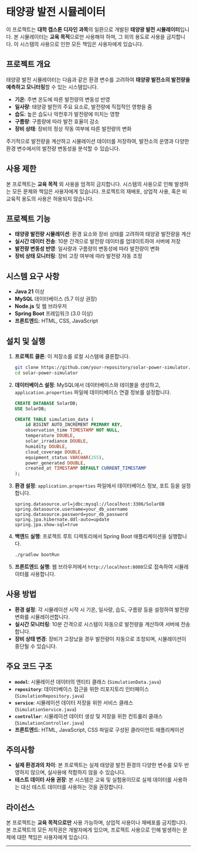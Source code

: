 # 태양광 발전 시뮬레이터

이 프로젝트는 **대학 캡스톤 디자인 과목**의 일환으로 개발된 **태양광 발전 시뮬레이터**입니다. 본 시뮬레이터는 **교육 목적**으로만 사용해야 하며, 그 외의 용도로 사용을 금지합니다. 이 시스템의 사용으로 인한 모든 책임은 사용자에게 있습니다.

## 프로젝트 개요

태양광 발전 시뮬레이터는 다음과 같은 환경 변수를 고려하여 **태양광 발전소의 발전량을 예측하고 모니터링**할 수 있는 시스템입니다.

- **기온**: 주변 온도에 따른 발전량의 변동성 반영
- **일사량**: 태양광 발전의 주요 요소로, 발전량에 직접적인 영향을 줌
- **습도**: 높은 습도나 악천후가 발전량에 미치는 영향
- **구름량**: 구름량에 따라 발전 효율이 감소
- **장비 상태**: 장비의 정상 작동 여부에 따른 발전량의 변화

주기적으로 발전량을 계산하고 시뮬레이션 데이터를 저장하여, 발전소의 운영과 다양한 환경 변수에서의 발전량 변동성을 분석할 수 있습니다.

## 사용 제한

본 프로젝트는 **교육 목적** 외 사용을 엄격히 금지합니다. 시스템의 사용으로 인해 발생하는 모든 문제와 책임은 사용자에게 있습니다. 프로젝트의 재배포, 상업적 사용, 혹은 비교육적 용도의 사용은 허용되지 않습니다.

## 프로젝트 기능

- **태양광 발전량 시뮬레이션**: 환경 요소와 장비 상태를 고려하여 태양광 발전량을 계산
- **실시간 데이터 전송**: 10분 간격으로 발전량 데이터를 업데이트하여 서버에 저장
- **발전량 변동성 반영**: 일사량과 구름량의 변동성에 따라 발전량이 변화
- **장비 상태 모니터링**: 장비 고장 여부에 따라 발전량 자동 조정

## 시스템 요구 사항

- **Java 21** 이상
- **MySQL** 데이터베이스 (5.7 이상 권장)
- **Node.js** 및 웹 브라우저
- **Spring Boot** 프레임워크 (3.0 이상)
- **프론트엔드**: HTML, CSS, JavaScript

## 설치 및 실행

1. **프로젝트 클론**: 이 저장소를 로컬 시스템에 클론합니다.
   ```bash
   git clone https://github.com/your-repository/solar-power-simulator.git
   cd solar-power-simulator
   ```

2. **데이터베이스 설정**: MySQL에서 데이터베이스와 테이블을 생성하고, `application.properties` 파일에 데이터베이스 연결 정보를 설정합니다.
   ```sql
   CREATE DATABASE SolarDB;
   USE SolarDB;

   CREATE TABLE simulation_data (
       id BIGINT AUTO_INCREMENT PRIMARY KEY,
       observation_time TIMESTAMP NOT NULL,
       temperature DOUBLE,
       solar_irradiance DOUBLE,
       humidity DOUBLE,
       cloud_coverage DOUBLE,
       equipment_status VARCHAR(255),
       power_generated DOUBLE,
       created_at TIMESTAMP DEFAULT CURRENT_TIMESTAMP
   );
   ```

3. **환경 설정**: `application.properties` 파일에서 데이터베이스 정보, 포트 등을 설정합니다.
   ```properties
   spring.datasource.url=jdbc:mysql://localhost:3306/SolarDB
   spring.datasource.username=your_db_username
   spring.datasource.password=your_db_password
   spring.jpa.hibernate.ddl-auto=update
   spring.jpa.show-sql=true
   ```

4. **백엔드 실행**: 프로젝트 루트 디렉토리에서 Spring Boot 애플리케이션을 실행합니다.
   ```bash
   ./gradlew bootRun
   ```

5. **프론트엔드 실행**: 웹 브라우저에서 `http://localhost:8080`으로 접속하여 시뮬레이터를 사용합니다.

## 사용 방법

- **환경 설정**: 각 시뮬레이션 시작 시 기온, 일사량, 습도, 구름량 등을 설정하여 발전량 변화를 시뮬레이션합니다.
- **실시간 모니터링**: 10분 간격으로 시스템이 자동으로 발전량을 계산하여 서버에 전송합니다.
- **장비 상태 변경**: 장비가 고장났을 경우 발전량이 자동으로 조정되며, 시뮬레이션이 중단될 수 있습니다.

## 주요 코드 구조

- **`model`**: 시뮬레이션 데이터의 엔티티 클래스 (`SimulationData.java`)
- **`repository`**: 데이터베이스 접근을 위한 리포지토리 인터페이스 (`SimulationRepository.java`)
- **`service`**: 시뮬레이션 데이터 저장을 위한 서비스 클래스 (`SimulationService.java`)
- **`controller`**: 시뮬레이션 데이터 생성 및 저장을 위한 컨트롤러 클래스 (`SimulationController.java`)
- **프론트엔드**: HTML, JavaScript, CSS 파일로 구성된 클라이언트 애플리케이션

## 주의사항

- **실제 환경과의 차이**: 본 프로젝트는 실제 태양광 발전 환경의 다양한 변수를 모두 반영하지 않으며, 실사용에 적합하지 않을 수 있습니다.
- **테스트 데이터 사용 권장**: 본 시스템은 교육 및 실험용이므로 실제 데이터를 사용하는 대신 테스트 데이터를 사용하는 것을 권장합니다.

## 라이선스

본 프로젝트는 **교육 목적으로만** 사용 가능하며, 상업적 사용이나 재배포를 금지합니다. 본 프로젝트의 모든 저작권은 개발자에게 있으며, 프로젝트 사용으로 인해 발생하는 문제에 대한 책임은 사용자에게 있습니다.

---


